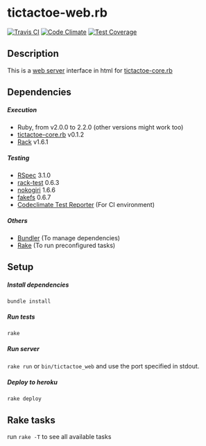 # tictactoe-web.rb
[![Travis CI](https://travis-ci.org/demonh3x/tictactoe-web.rb.svg?branch=master)](https://travis-ci.org/demonh3x/tictactoe-web.rb)
[![Code Climate](https://codeclimate.com/github/demonh3x/tictactoe-web.rb/badges/gpa.svg)](https://codeclimate.com/github/demonh3x/tictactoe-web.rb)
[![Test Coverage](https://codeclimate.com/github/demonh3x/tictactoe-web.rb/badges/coverage.svg)](https://codeclimate.com/github/demonh3x/tictactoe-web.rb/coverage)

## Description

This is a [web server][web] interface in html for [tictactoe-core.rb][core]

[web]: http://en.wikipedia.org/wiki/Web_server
[core]: https://github.com/demonh3x/tictactoe-core.rb

## Dependencies

##### Execution
* Ruby, from v2.0.0 to 2.2.0 (other versions might work too)
* [tictactoe-core.rb][core] v0.1.2
* [Rack][rack] v1.6.1

[rack]: http://rack.github.io/

##### Testing
* [RSpec][rspec] 3.1.0
* [rack-test][racktest] 0.6.3
* [nokogiri][nokogiri] 1.6.6
* [fakefs][fakefs] 0.6.7
* [Codeclimate Test Reporter][climate] (For CI environment)

[rspec]: http://rspec.info/
[racktest]: https://github.com/brynary/rack-test
[nokogiri]: http://www.nokogiri.org/
[fakefs]: https://github.com/defunkt/fakefs
[climate]: https://github.com/codeclimate/ruby-test-reporter

##### Others
* [Bundler][bundler] (To manage dependencies)
* [Rake][rake] (To run preconfigured tasks)

[bundler]: http://bundler.io/
[rake]: https://github.com/ruby/rake

## Setup

##### Install dependencies
`bundle install`

##### Run tests
`rake`

##### Run server
`rake run` or `bin/tictactoe_web` and use the port specified in stdout.

##### Deploy to heroku
`rake deploy`

## Rake tasks
run `rake -T` to see all available tasks
